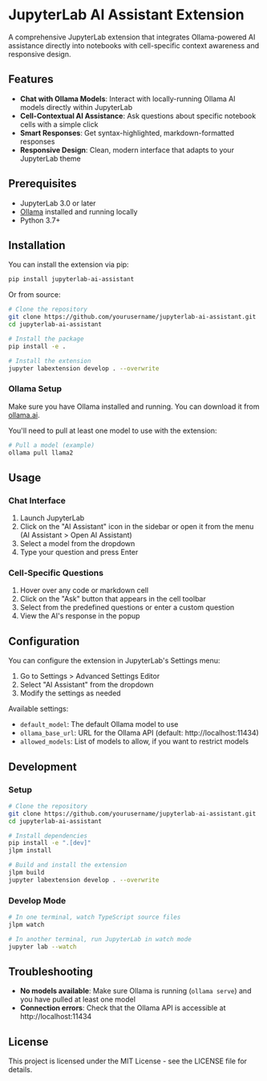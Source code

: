 # JupyterLab AI Assistant Extension

A comprehensive JupyterLab extension that integrates Ollama-powered AI assistance directly into notebooks with cell-specific context awareness and responsive design.

## Features

- **Chat with Ollama Models**: Interact with locally-running Ollama AI models directly within JupyterLab
- **Cell-Contextual AI Assistance**: Ask questions about specific notebook cells with a simple click
- **Smart Responses**: Get syntax-highlighted, markdown-formatted responses
- **Responsive Design**: Clean, modern interface that adapts to your JupyterLab theme

## Prerequisites

- JupyterLab 3.0 or later
- [Ollama](https://ollama.ai/) installed and running locally
- Python 3.7+

## Installation

You can install the extension via pip:

```bash
pip install jupyterlab-ai-assistant
```

Or from source:

```bash
# Clone the repository
git clone https://github.com/yourusername/jupyterlab-ai-assistant.git
cd jupyterlab-ai-assistant

# Install the package
pip install -e .

# Install the extension
jupyter labextension develop . --overwrite
```

### Ollama Setup

Make sure you have Ollama installed and running. You can download it from [ollama.ai](https://ollama.ai/).

You'll need to pull at least one model to use with the extension:

```bash
# Pull a model (example)
ollama pull llama2
```

## Usage

### Chat Interface

1. Launch JupyterLab
2. Click on the "AI Assistant" icon in the sidebar or open it from the menu (AI Assistant > Open AI Assistant)
3. Select a model from the dropdown
4. Type your question and press Enter

### Cell-Specific Questions

1. Hover over any code or markdown cell
2. Click on the "Ask" button that appears in the cell toolbar
3. Select from the predefined questions or enter a custom question
4. View the AI's response in the popup

## Configuration

You can configure the extension in JupyterLab's Settings menu:

1. Go to Settings > Advanced Settings Editor
2. Select "AI Assistant" from the dropdown
3. Modify the settings as needed

Available settings:

- `default_model`: The default Ollama model to use
- `ollama_base_url`: URL for the Ollama API (default: http://localhost:11434)
- `allowed_models`: List of models to allow, if you want to restrict models

## Development

### Setup

```bash
# Clone the repository
git clone https://github.com/yourusername/jupyterlab-ai-assistant.git
cd jupyterlab-ai-assistant

# Install dependencies
pip install -e ".[dev]"
jlpm install

# Build and install the extension
jlpm build
jupyter labextension develop . --overwrite
```

### Develop Mode

```bash
# In one terminal, watch TypeScript source files
jlpm watch

# In another terminal, run JupyterLab in watch mode
jupyter lab --watch
```

## Troubleshooting

- **No models available**: Make sure Ollama is running (`ollama serve`) and you have pulled at least one model
- **Connection errors**: Check that the Ollama API is accessible at http://localhost:11434

## License

This project is licensed under the MIT License - see the LICENSE file for details. 